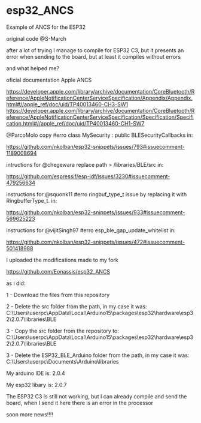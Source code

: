 # esp32_ANCS

Example of ANCS for the ESP32

original code @S-March


after a lot of trying I manage to compile for ESP32 C3, but it presents an error when sending to the board, but at least it compiles without errors

and what helped me?

oficial documentation Apple ANCS

https://developer.apple.com/library/archive/documentation/CoreBluetooth/Reference/AppleNotificationCenterServiceSpecification/Appendix/Appendix.html#//apple_ref/doc/uid/TP40013460-CH3-SW1
 https://developer.apple.com/library/archive/documentation/CoreBluetooth/Reference/AppleNotificationCenterServiceSpecification/Specification/Specification.html#//apple_ref/doc/uid/TP40013460-CH1-SW7


@ParcoMolo copy #erro class MySecurity : public BLESecurityCallbacks in:

https://github.com/nkolban/esp32-snippets/issues/793#issuecomment-1189008694

intructions for @chegewara replace path > /libraries/BLE/src in:

https://github.com/espressif/esp-idf/issues/3230#issuecomment-479256634

instructions for @squonk11 #erro ringbuf_type_t  issue by replacing it with RingbufferType_t. in:

https://github.com/nkolban/esp32-snippets/issues/933#issuecomment-569625223

instructions for @vijitSingh97 #erro esp_ble_gap_update_whitelist in:

https://github.com/nkolban/esp32-snippets/issues/472#issuecomment-501418988

I uploaded the modifications made to my fork

https://github.com/Eonassis/esp32_ANCS



as i did:
 
1 - Download the files from this repository

2 - Delete the src folder from the path, in my case it was: C:\Users\userpc\AppData\Local\Arduino15\packages\esp32\hardware\esp32\2.0.7\libraries\BLE

3 - Copy the src folder from the repository to: C:\Users\userpc\AppData\Local\Arduino15\packages\esp32\hardware\esp32\2.0.7\libraries\BLE

3 - Delete the ESP32_BLE_Arduino folder from the path, in my case it was: C:\Users\userpc\Documents\Arduino\libraries


My arduino IDE is: 2.0.4

My esp32 libary is: 2.0.7


The ESP32 C3 is still not working, but I can already compile and send the board, when I send it here there is an error in the processor

soon more news!!!!

